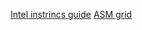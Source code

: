 [Intel instrincs guide](https://www.intel.com/content/www/us/en/docs/intrinsics-guide/index.html)
[ASM grid](https://asmjit.com/asmgrid/)